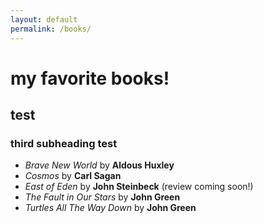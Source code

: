 ```yaml
---
layout: default
permalink: /books/
---
```

# my favorite books!

## test

### third subheading test

- *Brave New World* by **Aldous Huxley**
- *Cosmos* by **Carl Sagan**
- *East of Eden* by **John Steinbeck** (review coming soon!)
- *The Fault in Our Stars* by **John Green**
- *Turtles All The Way Down* by **John Green**
